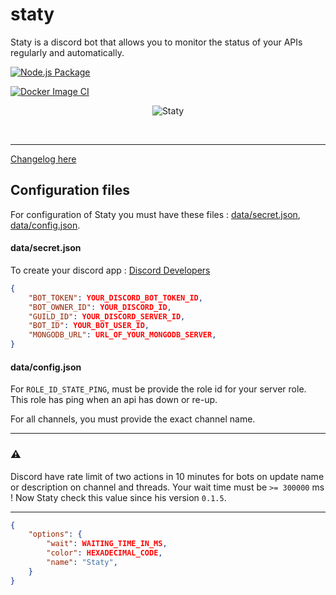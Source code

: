 # staty

Staty is a discord bot that allows you to monitor the status of your APIs regularly and automatically.

[![Node.js Package](https://github.com/DigitalTeaCompany/staty/actions/workflows/npm-publish-github-packages.yml/badge.svg)](https://github.com/DigitalTeaCompany/staty/actions/workflows/npm-publish-github-packages.yml)

[![Docker Image CI](https://github.com/DigitalTeaCompany/staty/actions/workflows/docker-image.yml/badge.svg)](https://github.com/DigitalTeaCompany/staty/actions/workflows/docker-image.yml)

<div align="center">
    <p><img src="https://1.images.cdn.digitalteacompany.fr/digitalteacompany/github/staty_couv.png" alt="Staty" /></p>
</div>
<br />

<hr>

[Changelog here](CHANGELOG.md)

## Configuration files

For configuration of Staty you must have these files : [data/secret.json](https://github.com/DigitalTeaCompany/staty/blob/main/config/secret.sample.json),
[data/config.json](https://github.com/DigitalTeaCompany/staty/blob/main/config/global.sample.json).

#### data/secret.json

To create your discord app : [Discord Developers](https://discord.com/developers/applications)<br />

```json
{
    "BOT_TOKEN": YOUR_DISCORD_BOT_TOKEN_ID,
    "BOT_OWNER_ID": YOUR_DISCORD_ID,
    "GUILD_ID": YOUR_DISCORD_SERVER_ID,
    "BOT_ID": YOUR_BOT_USER_ID,
    "MONGODB_URL": URL_OF_YOUR_MONGODB_SERVER,
}
```

#### data/config.json

For `ROLE_ID_STATE_PING`, must be provide the role id for your server role. This role has ping when an api has down or re-up.

For all channels, you must provide the exact channel name.

---

### ⚠️

Discord have rate limit of two actions in 10 minutes for bots on update name or description on channel and threads. Your wait time must be `>= 300000` ms ! Now Staty check this value since his version `0.1.5`.

---

```json
{
    "options": {
        "wait": WAITING_TIME_IN_MS,
        "color": HEXADECIMAL_CODE,
        "name": "Staty",
    }
}
```

